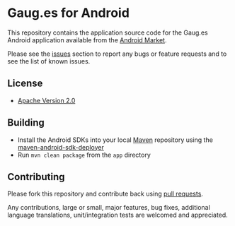 # Gaug.es for Android

This repository contains the application source code for the Gaug.es Android
application available from the [Android Market](https://market.android.com/).

Please see the [issues](https://github.com/github/gauges-android/issues) section
to report any bugs or feature requests and to see the list of known issues.

## License

* [Apache Version 2.0](http://www.apache.org/licenses/LICENSE-2.0.html)

## Building

* Install the Android SDKs into your local [Maven](http://maven.apache.org/)
  repository using the [maven-android-sdk-deployer](https://github.com/mosabua/maven-android-sdk-deployer)
* Run `mvn clean package` from the `app` directory

## Contributing

Please fork this repository and contribute back using
[pull requests](https://github.com/github/gauges-android/pulls).

Any contributions, large or small, major features, bug fixes, additional
language translations, unit/integration tests are welcomed and appreciated.
